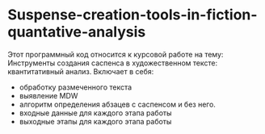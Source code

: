 # Suspense-creation-tools-in-fiction-quantative-analysis
Этот программный код относится к курсовой работе на тему: Инструменты создания саспенса в художественном тексте: квантитативный анализ.
Включает в себя: 
  - обработку размеченного текста
  - выявление MDW
  - алгоритм определения абзацев с саспенсом и без него.
  - входные данные для каждого этапа работы
  - выходные этапы для каждого этапа работы

